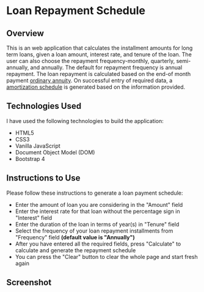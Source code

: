 # Loan Repayment Schedule

## Overview
This is an web application that calculates the installment amounts for long term loans, given a loan amount, interest rate, and tenure of the loan. The user can also choose the repayment frequency-monthly, quarterly, semi-annually, and annually. The default for repayment frequency is annual repayment. The loan repayment is calculated based on the end-of month payment [ordinary annuity](https://www.investopedia.com/terms/o/ordinaryannuity.asp). On successful entry of required data, a [amortization schedule](https://en.wikipedia.org/wiki/Amortization_schedule) is generated based on the information provided.

## Technologies Used
I have used the following technologies to build the application:
* HTML5
* CSS3
* Vanilla JavaScript
* Document Object Model (DOM)
* Bootstrap 4

## Instructions to Use
Please follow these instructions to generate a loan payment schedule:
* Enter the amount of loan you are considering in the "Amount" field
* Enter the interest rate for that loan without the percentage sign in "Interest" field
* Enter the duration of the loan in terms of year(s) in "Tenure" field
* Select the frequency of your loan repayment installments from "Frequency" field **(default value is "Annually")**
* After you have entered all the required fields, press "Calculate" to calculate and generate the repayment schedule
* You can press the "Clear" button to clear the whole page and start fresh again

## Screenshot

